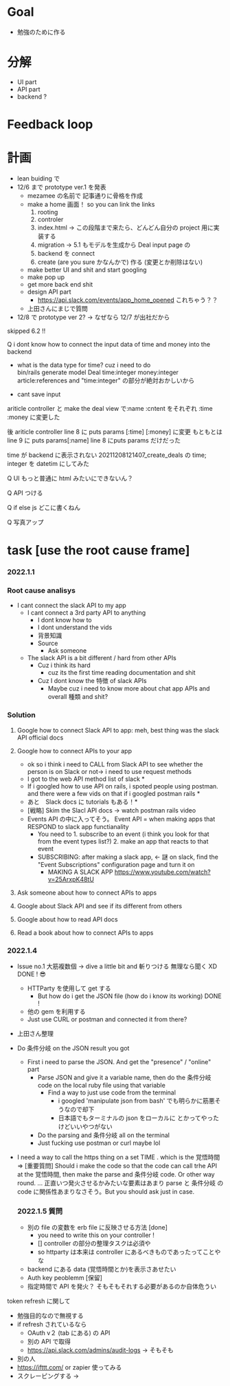 # Goal
- 勉強のために作る
# 分解
- UI part
- API part
- backend ?
# Feedback loop

# 計画
- lean buiding で
- 12/6 まで prototype ver.1 を発表
  - mezamee の名前で 記事通りに骨格を作成
  - make a home 画面！ so you can link the links
    1. rooting
    2. controler
    3. index.html -> この段階まで来たら、どんどん自分の project 用に実装する
    4. migration -> 5.1 もモデルを生成から
   Deal input page の
    1. backend を connect
    2. create (are you sure かなんかで) 作る (変更とか削除はない)
  - make better UI and shit and start googling
  - make pop up
  - get more back end shit
  - design API part
    - https://api.slack.com/events/app_home_opened これちゃう？？
  - 上田さんにまじで質問
- 12/8 で prototype ver 2? -> なぜなら 12/7 が出社だから


skipped 6.2 !!


Q i dont know how to connect the input data of time and money into the backend
+ what is the data type for time? cuz i need to do  
  bin/rails generate model Deal time:integer money:integer article:references and "time:integer" の部分が絶対おかしいから

- cant save input


ariticle controller と make the deal  view で:name :cntent をそれぞれ :time :money に変更した

後  ariticle controller line 8  に puts params [:time] [:money] に変更 もともとは　line 9 に  puts params[:name] line 8 にputs params だけだった

time が backend に表示されない 20211208121407_create_deals の time; integer を datetim にしてみた

Q UI もっと普通に html みたいにできないん？

Q API つける

Q if else js どこに書くねん

Q 写真アップ

# task [use the root cause frame]
### 2022.1.1
### Root cause analisys
- I cant connect the slack API to my app
  - I cant connect a 3rd party API to anything
    - I dont know how to 
    - I dont understand the vids
    - 背景知識
    - Source
      - Ask someone
  - The slack API is a bit different / hard from other APIs
    - Cuz i think its hard
      - cuz its the first time reading documentation and shit
    - Cuz I dont know the 特徴 of slack APIs 
      - Maybe cuz i need to know more about chat app APIs and overall 種類 and shit?
### Solution
1. Google how to connect Slack API to app: meh, best thing was the slack API official docs
2. Google how to connect APIs to your app
   - ok so i think i need to CALL from Slack API to see whether the person is on Slack or not-> i need to use request methods
   - I got to the web API method list of slack *
   - If i googled how to use API on rails, i spoted people using postman. and there were a few vids on that if i googled postman rails  * 
   - あと　Slack docs に tutorials もある！*
   - [戦略] Skim the Slacl API docs -> watch postman rails video
   - Events API の中に入ってそう。 Event API = when making apps that RESPOND to slack app functianality
     - You need to 1. subscribe to an event (i think you look for that from the event types list?) 2. make an app that reacts to that event
     - SUBSCRIBING: after making a slack app, <- 謎 on slack, find the "Event Subscriptions" configuration page and turn it on 
       - MAKING A SLACK APP https://www.youtube.com/watch?v=25ArxpK48tU
       
3. Ask someone about how to connect APIs to apps
4. Google about Slack API and see if its different from others
5. Google about how to read API docs
6. Read a book about how to connect APIs to apps

### 2022.1.4
- Issue no.1  大筋複数個 -> dive a little bit and 斬りつける 無理なら聞く XD DONE ! 😎 
  - HTTParty を使用して get する
    - But how do i get the JSON file (how do i know its working) DONE ! 
  - 他の gem を利用する
  - Just use CURL or postman and connected it from there?
- 上田さん整理
  
- Do 条件分岐 on the JSON result you got
  - First i need to parse the JSON. And get the "presence" / "online" part
    - Parse JSON and give it a variable name, then do the 条件分岐　code on the local ruby file using that variable 
      - Find a way to just use code from the terminal
        - i googled 'manipulate json from bash' でも明らかに筋悪そうなので却下
        - 日本語でもターミナルの json をローカルに とかってやったけどいいやつがない
    - Do the parsing and 条件分岐 all on the terminal 
    - Just fucking use postman or curl maybe lol 
  
- I need a way to call the https thing on a set TIME . which is the 覚悟時間
  => [重要質問] Should i make the code so that the code can call trhe API at the 覚悟時間, then make the parse and 条件分岐 code. Or other way round. ... 正直いつ発火させるかみたいな要素はあまり parse と 条件分岐 の code に関係性あまりなさそう。But you should ask just in case.

  ### 2022.1.5 質問
  - 別の file の変数を erb file に反映させる方法 [done]
    - you need to write this on your controller ! 
    - [] controller の部分の整理タスクは必須や
    - so httparty は本来は controller にあるべきものであったってことやな
  - backend にある data (覚悟時間とか)を表示さあせたい
  - Auth key peoblemm [保留]
  - 指定時間で API を発火？ そもそもそれする必要があるのか自体危うい 




token refresh に関して
- 勉強目的なので無視する
- if refresh されているなら
  - OAuth v２ (tab にある) の API 
  - 別の API で取得
  - https://api.slack.com/admins/audit-logs -> そもそも
- 別の人
- https://ifttt.com/ or zapier 使ってみる
- スクレーピングする ->  